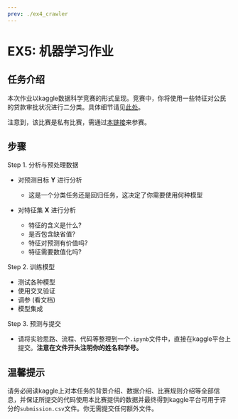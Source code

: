 ```yaml
---
prev: ./ex4_crawler
---
```


# EX5: 机器学习作业

## 任务介绍

本次作业以kaggle数据科学竞赛的形式呈现。竞赛中，你将使用一些特征对公民的贷款审批状况进行二分类。具体细节请见[此处](https://www.kaggle.com/competitions/loan-status-binary-classification/overview)。

注意到，该比赛是私有比赛，需通过[本链接](https://www.kaggle.com/t/9396a44d01eb4156983cf68dc6f870fb)来参赛。


## 步骤

Step 1. 分析与预处理数据

- 对预测目标 **Y** 进行分析
  - 这是一个分类任务还是回归任务，这决定了你需要使用何种模型

- 对特征集 **X** 进行分析
  - 特征的含义是什么?
  - 是否包含缺省值?
  - 特征对预测有价值吗?
  - 特征需要数值化吗?

Step 2. 训练模型

- 测试各种模型
- 使用交叉验证
- 调参 (看文档)
- 模型集成

Step 3. 预测与提交

- 请将实验思路、流程、代码等整理到一个`.ipynb`文件中，直接在kaggle平台上提交。**注意在文件开头注明你的姓名和学号。**

## 温馨提示

请务必阅读kaggle上对本任务的背景介绍、数据介绍、比赛规则介绍等全部信息，并保证所提交的代码使用本比赛提供的数据并最终得到kaggle平台可用于评分的`submission.csv`文件。你无需提交任何额外文件。

